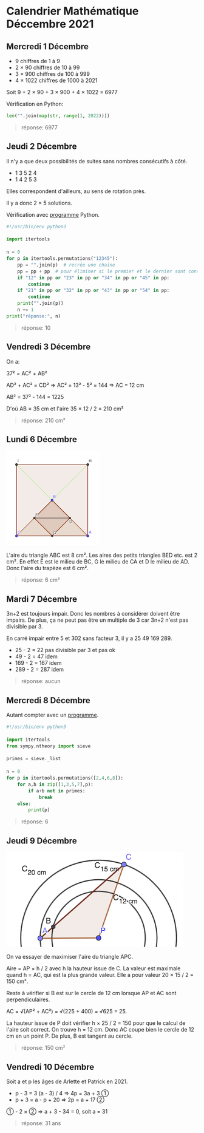 # Calendrier Mathématique Déccembre 2021

## Mercredi 1 Décembre

- 9 chiffres de 1 à 9
- 2 × 90 chiffres de 10 à 99
- 3 × 900 chiffres de 100 à 999
- 4 × 1022 chiffres de 1000 à 2021

Soit 9 + 2 × 90 + 3 × 900 + 4 × 1022 = 6977

Vérification en Python:

```python
len("".join(map(str, range(1, 2022))))
```

> réponse: 6977

## Jeudi 2 Décembre

Il n'y a que deux possibilités de suites sans nombres consécutifs à côté.

- 1 3 5 2 4
- 1 4 2 5 3

Elles correspondent d'ailleurs, au sens de rotation près.

Il y a donc 2 × 5 solutions.

Vérification avec [programme](02.py) Python.

```python
#!/usr/bin/env python3

import itertools

n = 0
for p in itertools.permutations("12345"):
    pp = "".join(p)  # recrée une chaine
    pp = pp + pp  # pour éliminer si le premier et le dernier sont consécutifs
    if "12" in pp or "23" in pp or "34" in pp or "45" in pp:
        continue
    if "21" in pp or "32" in pp or "43" in pp or "54" in pp:
        continue
    print("".join(p))
    n += 1
print("réponse:", n)
```

> réponse: 10

## Vendredi 3 Décembre

On a:

37² = AC² + AB²

AD² + AC² = CD² ⇒ AC² = 13² - 5² = 144 ⇒ AC = 12 cm

AB² = 37² - 144 = 1225

D'où AB = 35 cm et l'aire 35 × 12 / 2 = 210 cm²

> réponse: 210 cm²

## Lundi 6 Décembre

![schéma](06.png)

L'aire du triangle ABC est 8 cm². Les aires des petits triangles BED etc. est 2 cm². En effet E est le milieu de BC, G le milieu de CA et D le milieu de AD. Donc l'aire du trapèze est 6 cm².

> réponse: 6 cm²

## Mardi 7 Décembre

3n+2 est toujours impair. Donc les nombres à considérer doivent être impairs. De plus, ça ne peut pas être un multiple de 3 car 3n+2 n'est pas divisible par 3.

En carré impair entre 5 et 302 sans facteur 3, il y a 25 49 169 289.

- 25 - 2 = 22 pas divisible par 3 et pas ok
- 49 - 2 = 47 idem
- 169 - 2 = 167 idem
- 289 - 2 = 287 idem

> réponse: aucun

## Mercredi 8 Décembre

Autant compter avec un [programme](08.py).

```python
#!/usr/bin/env python3

import itertools
from sympy.ntheory import sieve

primes = sieve._list

n = 0
for p in itertools.permutations([2,4,6,8]):
    for a,b in zip([1,3,5,7],p):
        if a+b not in primes:
            break
    else:
        print(p)
```

> réponse: 6

## Jeudi 9 Décembre

![schéma](09.png)

On va essayer de maximiser l'aire du triangle APC.

Aire = AP × h / 2 avec h la hauteur issue de C. La valeur est maximale quand h = AC, qui est la plus grande valeur. Elle a pour valeur 20 × 15 / 2 = 150 cm².

Reste à vérifier si B est sur le cercle de 12 cm lorsque AP et AC sont perpendiculaires.

AC = √(AP² + AC²) = √(225 + 400) = √625 = 25.

La hauteur issue de P doit vérifier h × 25 / 2 = 150 pour que le calcul de l'aire soit correct. On trouve h = 12 cm. Donc AC coupe bien le cercle de 12 cm en un point P. De plus, B est tangent au cercle.

> réponse: 150 cm²

## Vendredi 10 Décembre

Soit a et p les âges de Arlette et Patrick en 2021.

- p - 3 = 3 (a - 3) / 4   ⇒   4p = 3a + 3  ①
- p + 3 = a - p + 20      ⇒   2p = a + 17  ②

① - 2 × ②   ⇒   a + 3 - 34 = 0, soit a = 31

> réponse: 31 ans
